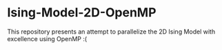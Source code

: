 # Ising-Model-2D-OpenMP
This repository presents an attempt to parallelize the 2D Ising Model with excellence using OpenMP :(
